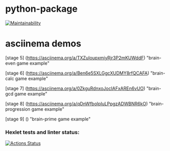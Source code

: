 # python-package

[![Maintainability](https://api.codeclimate.com/v1/badges/44d6e15f79a1d539f01b/maintainability)](https://codeclimate.com/github/Silin-Andrew/python-project-49/maintainability)

# asciinema demos

[stage 5] (https://asciinema.org/a/TXZuIoupxmiyRjr3P2mKUWddF) "brain-even game example"

[stage 6] (https://asciinema.org/a/Ben6e5SXLGgcXUDMY8rfQCAFA) "brain-calc game example"

[stage 7] (https://asciinema.org/a/0ZkguRdnxoJocIAFxAREn6vUO) "brain-gcd game example"

[stage 8] (https://asciinema.org/a/qDnWfbolpIuLPpgzADWBNR6kO) "brain-progression game example"

[stage 9] (<script src="https://asciinema.org/a/bJMOlPe5F4mFLY0Rl6fiJSOp3.js" id="asciicast-rW8HUnLgXVa8eJXt580KPuLVq" async></script>) "brain-prime game example"

### Hexlet tests and linter status:
[![Actions Status](https://github.com/Silin-Andrew/python-project-49/actions/workflows/hexlet-check.yml/badge.svg)](https://github.com/Silin-Andrew/python-project-49/actions)
